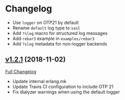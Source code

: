 # Changelog

- Use `logger` on OTP21 by default
- Rename `default` log type to `sasl`
- Add `?slog` macro for structured log messages
- Add `rebar3` example in `examples/rebar3`
- Add `?slog` metadata for non-logger backends

## [v1.2.1](https://github.com/tolbrino/hut/tree/v1.2.0) (2018-11-02)
[Full Changelog](https://github.com/tolbrino/hut/compare/v1.2.0...v1.2.1)

- Update internal erlang.mk
- Update Travis CI configuration to include OTP 21
- Fix dialyzer warnings when using the default logger
